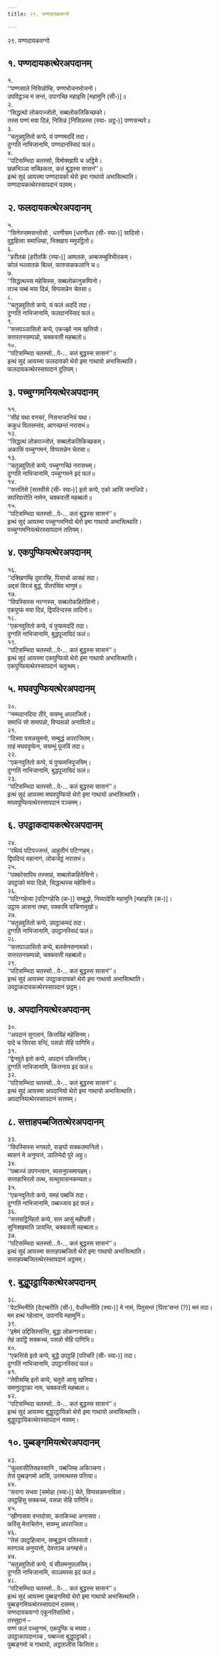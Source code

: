 ```yaml
---
title: २९. पण्णदायकवग्गो

---
```

२९. पण्णदायकवग्गो  


## १. पण्णदायकत्थेरअपदानम्

१.  
‘‘पण्णसाले निसिन्नोम्हि, पण्णभोजनभोजनो।  
उपविट्ठञ्च मं सन्तं, उपागच्छि महाइसि [महामुनि (सी॰)]॥  
२.  
‘‘सिद्धत्थो लोकपज्जोतो, सब्बलोकतिकिच्छको।  
तस्स पण्णं मया दिन्नं, निसिन्नं [निसिन्नस्स (स्या॰ अट्ठ॰)] पण्णसन्थरे॥  
३.  
‘‘चतुन्नवुतितो कप्पे, यं पण्णमददिं तदा।  
दुग्गतिं नाभिजानामि, पण्णदानस्सिदं फलं॥  
४.  
‘‘पटिसम्भिदा चतस्सो, विमोक्खापि च अट्ठिमे।  
छळभिञ्ञा सच्छिकता, कतं बुद्धस्स सासनं’’॥  
इत्थं सुदं आयस्मा पण्णदायको थेरो इमा गाथायो अभासित्थाति।  
पण्णदायकत्थेरस्सापदानं पठमम्।  


## २. फलदायकत्थेरअपदानम्

५.  
‘‘सिनेरुसमसन्तोसो , धरणीसम [धरणीधर (सी॰ स्या॰)] सादिसो।  
वुट्ठहित्वा समाधिम्हा, भिक्खाय ममुपट्ठितो॥  
६.  
‘‘हरीतकं [हरीतकिं (स्या॰)] आमलकं, अम्बजम्बुविभीतकम्।  
कोलं भल्लातकं बिल्लं, फारुसकफलानि च॥  
७.  
‘‘सिद्धत्थस्स महेसिस्स, सब्बलोकानुकम्पिनो।  
तञ्च सब्बं मया दिन्नं, विप्पसन्नेन चेतसा॥  
८.  
‘‘चतुन्नवुतितो कप्पे, यं फलं अददिं तदा।  
दुग्गतिं नाभिजानामि, फलदानस्सिदं फलं॥  
९.  
‘‘सत्तपञ्ञासितो कप्पे, एकज्झो नाम खत्तियो।  
सत्तरतनसम्पन्नो, चक्कवत्ती महब्बलो॥  
१०.  
‘‘पटिसम्भिदा चतस्सो…पे॰… कतं बुद्धस्स सासनं’’॥  
इत्थं सुदं आयस्मा फलदायको थेरो इमा गाथायो अभासित्थाति।  
फलदायकत्थेरस्सापदानं दुतियम्।  


## ३. पच्चुग्गमनियत्थेरअपदानम्

११.  
‘‘सीहं यथा वनचरं, निसभाजानियं यथा।  
ककुधं विलसन्तंव, आगच्छन्तं नरासभं॥  
१२.  
‘‘सिद्धत्थं लोकपज्जोतं, सब्बलोकतिकिच्छकम्।  
अकासिं पच्चुग्गमनं, विप्पसन्नेन चेतसा॥  
१३.  
‘‘चतुन्नवुतितो कप्पे, पच्चुग्गच्छिं नरासभम्।  
दुग्गतिं नाभिजानामि, पच्चुग्गमने इदं फलं॥  
१४.  
‘‘सत्ततिंसे [सत्तवीसे (सी॰ स्या॰)] इतो कप्पे, एको आसिं जनाधिपो।  
सपरिवारोति नामेन, चक्कवत्ती महब्बलो॥  
१५.  
‘‘पटिसम्भिदा चतस्सो…पे॰… कतं बुद्धस्स सासनं’’॥  
इत्थं सुदं आयस्मा पच्चुग्गमनियो थेरो इमा गाथायो अभासित्थाति।  
पच्चुग्गमनियत्थेरस्सापदानं ततियम्।  


## ४. एकपुप्फियत्थेरअपदानम्

१६.  
‘‘दक्खिणम्हि दुवारम्हि, पिसाचो आसहं तदा।  
अद्दसं विरजं बुद्धं, पीतरंसिंव भाणुमं॥  
१७.  
‘‘विपस्सिस्स नरग्गस्स, सब्बलोकहितेसिनो।  
एकपुप्फं मया दिन्नं, द्विपदिन्दस्स तादिनो॥  
१८.  
‘‘एकनवुतितो कप्पे, यं पुप्फमददिं तदा।  
दुग्गतिं नाभिजानामि, बुद्धपूजायिदं फलं॥  
१९.  
‘‘पटिसम्भिदा चतस्सो…पे॰… कतं बुद्धस्स सासनं’’॥  
इत्थं सुदं आयस्मा एकपुप्फियो थेरो इमा गाथायो अभासित्थाति।  
एकपुप्फियत्थेरस्सापदानं चतुत्थम्।  


## ५. मघवपुप्फियत्थेरअपदानम्

२०.  
‘‘नम्मदानदिया तीरे, सयम्भू अपराजितो।  
समाधिं सो समापन्नो, विप्पसन्नो अनाविलो॥  
२१.  
‘‘दिस्वा पसन्नसुमनो, सम्बुद्धं अपराजितम्।  
ताहं मघवपुप्फेन, सयम्भुं पूजयिं तदा॥  
२२.  
‘‘एकनवुतितो कप्पे, यं पुप्फमभिपूजयिम्।  
दुग्गतिं नाभिजानामि, बुद्धपूजायिदं फलं॥  
२३.  
‘‘पटिसम्भिदा चतस्सो…पे॰… कतं बुद्धस्स सासनं’’॥  
इत्थं सुदं आयस्मा मघवपुप्फियो थेरो इमा गाथायो अभासित्थाति।  
मघवपुप्फियत्थेरस्सापदानं पञ्चमम्।  


## ६. उपट्ठाकदायकत्थेरअपदानम्

२४.  
‘‘रथियं पटिपज्जन्तं, आहुतीनं पटिग्गहम्।  
द्विपदिन्दं महानागं, लोकजेट्ठं नरासभं॥  
२५.  
‘‘पक्कोसापिय तस्साहं, सब्बलोकहितेसिनो।  
उपट्ठाको मया दिन्नो, सिद्धत्थस्स महेसिनो॥  
२६.  
‘‘पटिग्गहेत्वा [पटिग्गहेसि (क॰)] सम्बुद्धो, निय्यादेसि महामुनि [महाइसि (क॰)]।  
उट्ठाय आसना तम्हा, पक्कामि पाचिनामुखो॥  
२७.  
‘‘चतुन्नवुतितो कप्पे, उपट्ठाकमदं तदा।  
दुग्गतिं नाभिजानामि, उपट्ठानस्सिदं फलं॥  
२८.  
‘‘सत्तपञ्ञासितो कप्पे, बलसेनसनामको।  
सत्तरतनसम्पन्नो, चक्कवत्ती महब्बलो॥  
२९.  
‘‘पटिसम्भिदा चतस्सो…पे॰… कतं बुद्धस्स सासनं’’॥  
इत्थं सुदं आयस्मा उपट्ठाकदायको थेरो इमा गाथायो अभासित्थाति।  
उपट्ठाकदायकत्थेरस्सापदानं छट्ठम्।  


## ७. अपदानियत्थेरअपदानम्

३०.  
‘‘अपदानं सुगतानं, कित्तयिंहं महेसिनम्।  
पादे च सिरसा वन्दिं, पसन्नो सेहि पाणिभि॥  
३१.  
‘‘द्वेनवुते इतो कप्पे, अपदानं पकित्तयिम्।  
दुग्गतिं नाभिजानामि, कित्तनाय इदं फलं॥  
३२.  
‘‘पटिसम्भिदा चतस्सो…पे॰… कतं बुद्धस्स सासनं’’॥  
इत्थं सुदं आयस्मा अपदानियो थेरो इमा गाथायो अभासित्थाति।  
अपदानियत्थेरस्सापदानं सत्तमम्।  


## ८. सत्ताहपब्बजितत्थेरअपदानम्

३३.  
‘‘विपस्सिस्स भगवतो, सङ्घो सक्कतमानितो।  
ब्यसनं मे अनुप्पत्तं, ञातिभेदो पुरे अहु॥  
३४.  
‘‘पब्बज्जं उपगन्त्वान, ब्यसनुपसमायहम्।  
सत्ताहाभिरतो तत्थ, सत्थुसासनकम्यता॥  
३५.  
‘‘एकनवुतितो कप्पे, यमहं पब्बजिं तदा।  
दुग्गतिं नाभिजानामि, पब्बज्जाय इदं फलं॥  
३६.  
‘‘सत्तसट्ठिम्हितो कप्पे, सत्त आसुं महीपती।  
सुनिक्खमाति ञायन्ति, चक्कवत्ती महब्बला॥  
३७.  
‘‘पटिसम्भिदा चतस्सो…पे॰… कतं बुद्धस्स सासनं’’॥  
इत्थं सुदं आयस्मा सत्ताहपब्बजितो थेरो इमा गाथायो अभासित्थाति।  
सत्ताहपब्बजितत्थेरस्सापदानं अट्ठमम्।  


## ९. बुद्धुपट्ठायिकत्थेरअपदानम्

३८.  
‘‘वेटम्भिनीति [वेटम्बरीति (सी॰), वेधम्भिनीति (स्या॰)] मे नामं, पितुसन्तं [पिता’सन्तं (?)] ममं तदा।  
मम हत्थं गहेत्वान, उपानयि महामुनिं॥  
३९.  
‘‘इमेमं उद्दिसिस्सन्ति, बुद्धा लोकग्गनायका।  
तेहं उपट्ठिं सक्कच्चं, पसन्नो सेहि पाणिभि॥  
४०.  
‘‘एकत्तिंसे इतो कप्पे, बुद्धे उपट्ठहिं [परिचरिं (सी॰ स्या॰)] तदा।  
दुग्गतिं नाभिजानामि, उपट्ठानस्सिदं फलं॥  
४१.  
‘‘तेवीसम्हि इतो कप्पे, चतुरो आसु खत्तिया।  
समणुपट्ठाका नाम, चक्कवत्ती महब्बला॥  
४२.  
‘‘पटिसम्भिदा चतस्सो…पे॰… कतं बुद्धस्स सासनं’’॥  
इत्थं सुदं आयस्मा बुद्धुपट्ठायिको थेरो इमा गाथायो अभासित्थाति।  
बुद्धुपट्ठायिकत्थेरस्सापदानं नवमम्।  


## १०. पुब्बङ्गमियत्थेरअपदानम्

४३.  
‘‘चुल्लासीतिसहस्सानि , पब्बजिम्ह अकिञ्चना।  
तेसं पुब्बङ्गमो आसिं, उत्तमत्थस्स पत्तिया॥  
४४.  
‘‘सरागा सभवा [समोहा (स्या॰)] चेते, विप्पसन्नमनाविला।  
उपट्ठहिंसु सक्कच्चं, पसन्ना सेहि पाणिभि॥  
४५.  
‘‘खीणासवा वन्तदोसा, कतकिच्चा अनासवा।  
फरिंसु मेत्तचित्तेन, सयम्भू अपराजिता॥  
४६.  
‘‘तेसं उपट्ठहित्वान, सम्बुद्धानं पतिस्सतो।  
मरणञ्च अनुप्पत्तो, देवत्तञ्च अगम्हसे॥  
४७.  
‘‘चतुन्नवुतितो कप्पे, यं सीलमनुपालयिम्।  
दुग्गतिं नाभिजानामि, सञ्ञमस्स इदं फलं॥  
४८.  
‘‘पटिसम्भिदा चतस्सो…पे॰… कतं बुद्धस्स सासनं’’॥  
इत्थं सुदं आयस्मा पुब्बङ्गमियो थेरो इमा गाथायो अभासित्थाति।  
पुब्बङ्गमियत्थेरस्सापदानं दसमम्।  
पण्णदायकवग्गो एकूनतिंसतिमो।  
तस्सुद्दानं –  
पण्णं फलं पच्चुग्गमं, एकपुप्फि च मघवा।  
उपट्ठाकापदानञ्च , पब्बज्जा बुद्धुपट्ठाको।  
पुब्बङ्गमो च गाथायो, अट्ठतालीस कित्तिता॥  